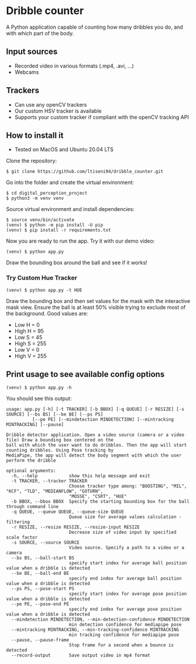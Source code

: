 # Dribble counter

A Python application capable of counting how many dribbles you do, and with which part
of the body.

## Input sources

- Recorded video in various formats (.mp4, .avi, ...)
- Webcams

## Trackers

- Can use any openCV trackers
- Our custom HSV tracker is available
- Supports your custom tracker if compliant with the openCV tracking API

## How to install it

- Tested on MacOS and Ubuntu 20.04 LTS

Clone the repository:
    
    $ git clone https://github.com/ltiseni94/dribble_counter.git

Go into the folder and create the virtual environment:
    
    $ cd digital_perception_project
    $ python3 -m venv venv

Source virtual environment and install dependencies:
    
    $ source venv/bin/activate
    (venv) $ python -m pip install -U pip
    (venv) $ pip install -r requirements.txt

Now you are ready to run the app. Try it with our demo video:

    (venv) $ python app.py

Draw the bounding box around the ball and see if it works!

### Try Custom Hue Tracker

    (venv) $ python app.py -t HUE

Draw the bounding box and then set values for the mask with the interactive
mask view. Ensure the ball is at least 50% visible trying to exclude most of the
background. Good values are:
- Low H = 0
- High H = 95
- Low S = 45
- High S = 255
- Low V = 0
- High V = 255

## Print usage to see available config options
    
    (venv) $ python app.py -h

You should see this output:

    usage: app.py [-h] [-t TRACKER] [-b BBOX] [-q QUEUE] [-r RESIZE] [-s SOURCE] [--bs BS] [--be BE] [--ps PS]
              [--pe PE] [--mindetection MINDETECTION] [--mintracking MINTRACKING] [--pause]

    Dribble detector application. Open a video source (camera or a video file) Draw a bounding box centered on the
    ball with which the user want to do dribbles. Then the app will start counting dribbles. Using Pose tracking by
    MediaPipe, the app will detect the body segment with which the user perform the dribble
    
    optional arguments:
      -h, --help            show this help message and exit
      -t TRACKER, --tracker TRACKER
                            Choose tracker type among: "BOOSTING", "MIL", "KCF", "TLD", "MEDIANFLOW", "GOTURN",
                            "MOSSE", "CSRT", "HUE"
      -b BBOX, --bbox BBOX  Specify the starting bounding box for the ball through command line
      -q QUEUE, --queue QUEUE, --queue-size QUEUE
                            Queue size for average values calculation - filtering
      -r RESIZE, --resize RESIZE, --resize-input RESIZE
                            Decrease size of video input by specified scale factor
      -s SOURCE, --source SOURCE
                            Video source. Specify a path to a video or a camera
      --bs BS, --ball-start BS
                            specify start index for average ball position value when a dribble is detected
      --be BE, --ball-end BE
                            specify end index for average ball position value when a dribble is detected
      --ps PS, --pose-start PS
                            specify start index for average pose position value when a dribble is detected
      --pe PE, --pose-end PE
                            specify end index for average pose position value when a dribble is detected
      --mindetection MINDETECTION, --min-detection-confidence MINDETECTION
                            min detection confidence for mediapipe pose
      --mintracking MINTRACKING, --min-tracking-confidence MINTRACKING
                            min tracking confidence for mediapipe pose
      --pause, --pause-frame
                            Stop frame for a second when a bounce is detected
      --record-output       Save output video in mp4 format
